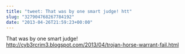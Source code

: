 ```yaml
---
title: "tweet: That was by one smart judge! htt"
slug: "327904768267784192"
date: "2013-04-26T21:59:23+00:00"
---
```

That was by one smart judge! http://cyb3rcrim3.blogspot.com/2013/04/trojan-horse-warrant-fail.html